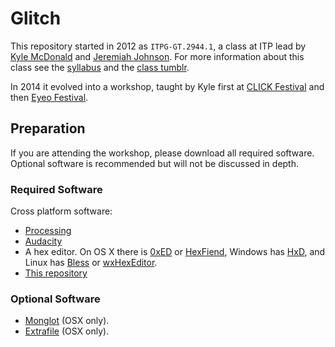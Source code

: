 # Glitch

This repository started in 2012 as `ITPG-GT.2944.1`, a class at ITP lead by [Kyle McDonald](http://kylemcdonald.net/) and [Jeremiah Johnson](http://nullsleep.com/). For more information about this class see the [syllabus](http://shareglitch.tumblr.com/post/31034897201/syllabus) and the [class tumblr](shareglitch.tumblr.com/).

In 2014 it evolved into a workshop, taught by Kyle first at [CLICK Festival](http://clickfestival.dk/program/glitch) and then [Eyeo Festival](http://eyeofestival.com/speaker/kyle-mcdonald/).

## Preparation

If you are attending the workshop, please download all required software. Optional software is recommended but will not be discussed in depth.

### Required Software

Cross platform software:

* [Processing](https://processing.org/download/)
* [Audacity](http://audacity.sourceforge.net/download/)
* A hex editor. On OS X there is [0xED](http://www.suavetech.com/0xed/0xed.html) or [HexFiend](http://ridiculousfish.com/hexfiend/), Windows has [HxD](http://mh-nexus.de/en/hxd/), and Linux has [Bless](http://home.gna.org/bless/index.html) or [wxHexEditor](http://www.wxhexeditor.org/).
* [This repository](https://github.com/ITPNYU/Glitch/archive/master.zip)

### Optional Software

* [Monglot](http://rosa-menkman.blogspot.com/2011/01/monglot.html) (OSX only).
* [Extrafile](http://extrafile.org/) (OSX only).